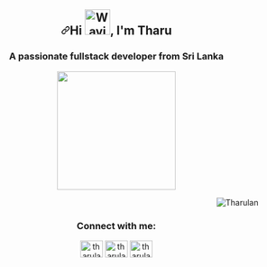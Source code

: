</div>
    <article class="markdown-body entry-content container-lg f5" itemprop="text"><h1 align="center" dir="auto"><a id="user-content-hi--im-Tharulan" class="anchor" aria-hidden="true" href="#hi--im-Tharulan"><svg class="octicon octicon-link" viewBox="0 0 16 16" version="1.1" width="16" height="16" aria-hidden="true"><path fill-rule="evenodd" d="M7.775 3.275a.75.75 0 001.06 1.06l1.25-1.25a2 2 0 112.83 2.83l-2.5 2.5a2 2 0 01-2.83 0 .75.75 0 00-1.06 1.06 3.5 3.5 0 004.95 0l2.5-2.5a3.5 3.5 0 00-4.95-4.95l-1.25 1.25zm-4.69 9.64a2 2 0 010-2.83l2.5-2.5a2 2 0 012.83 0 .75.75 0 001.06-1.06 3.5 3.5 0 00-4.95 0l-2.5 2.5a3.5 3.5 0 004.95 4.95l1.25-1.25a.75.75 0 00-1.06-1.06l-1.25 1.25a2 2 0 01-2.83 0z"></path></svg></a>Hi <a target="_blank" rel="noopener noreferrer nofollow" href="https://raw.githubusercontent.com/nixin72/nixin72/master/wave.gif"><img src="https://raw.githubusercontent.com/nixin72/nixin72/master/wave.gif" alt="Waving hand animated gif" height="45" width="45" data-animated-image="" style="max-width: 100%;"></a>, I'm Tharu</h1>
<div align="right" dir="auto">
</div>

<h3 align="center">A passionate fullstack developer from Sri Lanka</h3>
<div align="center">
  <img height="210" src="https://user-images.githubusercontent.com/19783675/259906130-5d3c8800-fb00-45d0-b9dd-7eb82f057baf.gif"  />
</div>



<p align="right"> <img src="https://komarev.com/ghpvc/?username=tharulan&label=Profile%20views&color=0e75b6&style=flat" alt="Tharulan" /> </p>

<h3 align="center">Connect with me:</h3>
<p align="center">
<a href="https://linkedin.com/in/vimalathasantharulan" target="blank"><img align="center" src="https://raw.githubusercontent.com/rahuldkjain/github-profile-readme-generator/master/src/images/icons/Social/linked-in-alt.svg" alt="tharulan" height="30" width="40" /></a>   
<a href="https://instagram.com/tharulan_" target="blank"><img align="center" src="https://raw.githubusercontent.com/rahuldkjain/github-profile-readme-generator/master/src/images/icons/Social/instagram.svg" alt="tharulan" height="30" width="40" /></a>    
<a href="https://twitter.com/tharulan" target="blank"><img align="center" src="https://raw.githubusercontent.com/rahuldkjain/github-profile-readme-generator/master/src/images/icons/Social/twitter.svg" alt="tharulan" height="30" width="40" /></a>
</p>



